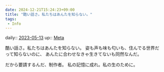 ```yaml
---
date: 2024-12-21T15:24:23+09:00
title: "酷い話さ。私たちはあんたを知らない。"
tags:
 - Info
---
```


daily:: [2023-05-13](/Daily_Note/2023-05-13.md)
up:: [Meta](../Bar/Novel/Topics/Meta.md)

酷い話さ。私たちはあんたを知らない。
姿も声も味も匂いも、住んでる世界だって知らないのに、
あんたに合わせなきゃ生きてないも同然なんだ。

だから要請するんだ、制作者。
私の記憶に成れ。私の生のために。
